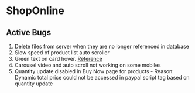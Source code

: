 # ShopOnline

## Active Bugs

1. Delete files from server when they are no longer referenced in database
2. Slow speed of product list auto scroller
3. Green text on card hover. [Reference](https://shoponline-ca.herokuapp.com/ram/)
4. Carousel video and auto scroll not working on some mobiles
5. Quantity update disabled in Buy Now page for products - Reason: Dynamic total price could not be accessed in paypal script tag based on quantity update

